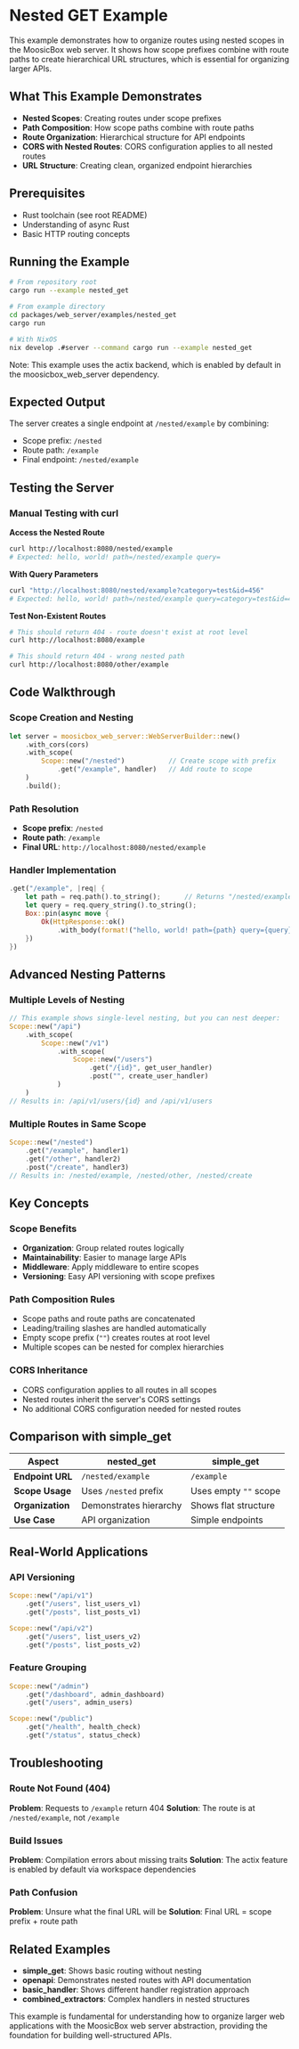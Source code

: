 # Nested GET Example

This example demonstrates how to organize routes using nested scopes in the MoosicBox web server. It shows how scope prefixes combine with route paths to create hierarchical URL structures, which is essential for organizing larger APIs.

## What This Example Demonstrates

- **Nested Scopes**: Creating routes under scope prefixes
- **Path Composition**: How scope paths combine with route paths
- **Route Organization**: Hierarchical structure for API endpoints
- **CORS with Nested Routes**: CORS configuration applies to all nested routes
- **URL Structure**: Creating clean, organized endpoint hierarchies

## Prerequisites

- Rust toolchain (see root README)
- Understanding of async Rust
- Basic HTTP routing concepts

## Running the Example

```bash
# From repository root
cargo run --example nested_get

# From example directory
cd packages/web_server/examples/nested_get
cargo run

# With NixOS
nix develop .#server --command cargo run --example nested_get
```

Note: This example uses the actix backend, which is enabled by default in the moosicbox_web_server dependency.

## Expected Output

The server creates a single endpoint at `/nested/example` by combining:
- Scope prefix: `/nested`
- Route path: `/example`
- Final endpoint: `/nested/example`

## Testing the Server

### Manual Testing with curl

**Access the Nested Route**
```bash
curl http://localhost:8080/nested/example
# Expected: hello, world! path=/nested/example query=
```

**With Query Parameters**
```bash
curl "http://localhost:8080/nested/example?category=test&id=456"
# Expected: hello, world! path=/nested/example query=category=test&id=456
```

**Test Non-Existent Routes**
```bash
# This should return 404 - route doesn't exist at root level
curl http://localhost:8080/example

# This should return 404 - wrong nested path
curl http://localhost:8080/other/example
```

## Code Walkthrough

### Scope Creation and Nesting
```rust
let server = moosicbox_web_server::WebServerBuilder::new()
    .with_cors(cors)
    .with_scope(
        Scope::new("/nested")           // Create scope with prefix
            .get("/example", handler)   // Add route to scope
    )
    .build();
```

### Path Resolution
- **Scope prefix**: `/nested`
- **Route path**: `/example`
- **Final URL**: `http://localhost:8080/nested/example`

### Handler Implementation
```rust
.get("/example", |req| {
    let path = req.path().to_string();      // Returns "/nested/example"
    let query = req.query_string().to_string();
    Box::pin(async move {
        Ok(HttpResponse::ok()
            .with_body(format!("hello, world! path={path} query={query}")))
    })
})
```

## Advanced Nesting Patterns

### Multiple Levels of Nesting
```rust
// This example shows single-level nesting, but you can nest deeper:
Scope::new("/api")
    .with_scope(
        Scope::new("/v1")
            .with_scope(
                Scope::new("/users")
                    .get("/{id}", get_user_handler)
                    .post("", create_user_handler)
            )
    )
// Results in: /api/v1/users/{id} and /api/v1/users
```

### Multiple Routes in Same Scope
```rust
Scope::new("/nested")
    .get("/example", handler1)
    .get("/other", handler2)
    .post("/create", handler3)
// Results in: /nested/example, /nested/other, /nested/create
```

## Key Concepts

### Scope Benefits
- **Organization**: Group related routes logically
- **Maintainability**: Easier to manage large APIs
- **Middleware**: Apply middleware to entire scopes
- **Versioning**: Easy API versioning with scope prefixes

### Path Composition Rules
- Scope paths and route paths are concatenated
- Leading/trailing slashes are handled automatically
- Empty scope prefix (`""`) creates routes at root level
- Multiple scopes can be nested for complex hierarchies

### CORS Inheritance
- CORS configuration applies to all routes in all scopes
- Nested routes inherit the server's CORS settings
- No additional CORS configuration needed for nested routes

## Comparison with simple_get

| Aspect | nested_get | simple_get |
|--------|------------|------------|
| **Endpoint URL** | `/nested/example` | `/example` |
| **Scope Usage** | Uses `/nested` prefix | Uses empty `""` scope |
| **Organization** | Demonstrates hierarchy | Shows flat structure |
| **Use Case** | API organization | Simple endpoints |

## Real-World Applications

### API Versioning
```rust
Scope::new("/api/v1")
    .get("/users", list_users_v1)
    .get("/posts", list_posts_v1)

Scope::new("/api/v2")
    .get("/users", list_users_v2)
    .get("/posts", list_posts_v2)
```

### Feature Grouping
```rust
Scope::new("/admin")
    .get("/dashboard", admin_dashboard)
    .get("/users", admin_users)

Scope::new("/public")
    .get("/health", health_check)
    .get("/status", status_check)
```

## Troubleshooting

### Route Not Found (404)
**Problem**: Requests to `/example` return 404
**Solution**: The route is at `/nested/example`, not `/example`

### Build Issues
**Problem**: Compilation errors about missing traits
**Solution**: The actix feature is enabled by default via workspace dependencies

### Path Confusion
**Problem**: Unsure what the final URL will be
**Solution**: Final URL = scope prefix + route path

## Related Examples

- **simple_get**: Shows basic routing without nesting
- **openapi**: Demonstrates nested routes with API documentation
- **basic_handler**: Shows different handler registration approach
- **combined_extractors**: Complex handlers in nested structures

This example is fundamental for understanding how to organize larger web applications with the MoosicBox web server abstraction, providing the foundation for building well-structured APIs.
